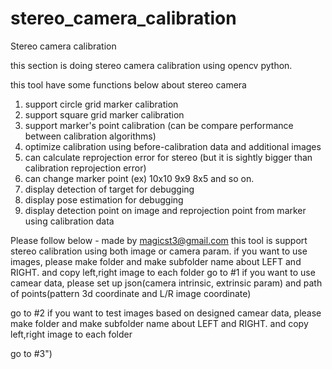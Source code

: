 # stereo_camera_calibration
Stereo camera calibration

this section is doing stereo camera calibration using opencv python.

this tool have some functions below about stereo camera 
1. support circle grid marker calibration
2. support square grid marker calibration
3. support marker's point calibration (can be compare performance between calibration algorithms)
4. optimize calibration using before-calibration data and additional images
5. can calculate reprojection error for stereo (but it is sightly bigger than calibration reprojection error)
6. can change marker point (ex) 10x10 9x9 8x5 and so on.
6. display detection of target for debugging
7. display pose estimation for debugging
8. display detection point on image and reprojection point from marker using calibration data


Please follow below - made by magicst3@gmail.com
this tool is support stereo calibration using both image or camera param.
if you want to use images,
please make folder and make subfolder name about LEFT and RIGHT. and copy left,right image to each folder
go to #1
if you want to use camear data,
please set up json(camera intrinsic, extrinsic param) and path of points(pattern 3d coordinate and L/R image coordinate)

go to #2
if you want to test images based on designed camear data,
please make folder and make subfolder name about LEFT and RIGHT. and copy left,right image to each folder

go to #3")
